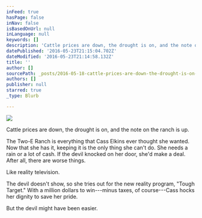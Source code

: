 ```yaml
---
inFeed: true
hasPage: false
inNav: false
isBasedOnUrl: null
inLanguage: null
keywords: []
description: 'Cattle prices are down, the drought is on, and the note on the ranch is up. '
datePublished: '2016-05-23T21:15:04.702Z'
dateModified: '2016-05-23T21:14:58.132Z'
title: ''
author: []
sourcePath: _posts/2016-05-18-cattle-prices-are-down-the-drought-is-on-and-the-note-on-t.md
authors: []
publisher: null
starred: true
_type: Blurb

---
```

![](https://the-grid-user-content.s3-us-west-2.amazonaws.com/ca5fbf90-b805-4bf9-ad26-730a77509218.jpg)

Cattle prices are down, the drought is on, and the note on the ranch is up. 

The Two-E Ranch is everything that Cass Elkins ever thought she wanted. Now that she has it, keeping it is the only thing she can't do. She needs a rain or a lot of cash. If the devil knocked on her door, she'd make a deal. After all, there are worse things. 

Like reality television. 

The devil doesn't show, so she tries out for the new reality program, "Tough Target." With a million dollars to win---minus taxes, of course---Cass hocks her dignity to save her pride. 

But the devil might have been easier.